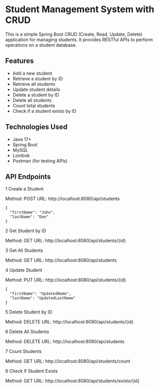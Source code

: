 # Student Management System with CRUD
This is a simple Spring Boot CRUD (Create, Read, Update, Delete) application for managing students. It provides RESTful APIs to perform operations on a student database.

## Features
- Add a new student
- Retrieve a student by ID
- Retrieve all students
- Update student details
- Delete a student by ID
- Delete all students
- Count total students
- Check if a student exists by ID

## Technologies Used
- Java 17+
- Spring Boot
- MySQL
- Lombok
- Postman (for testing APIs)

## API Endpoints

1 Create a Student

Method: POST
URL: http://localhost:8080/api/students
```
{
  "firstName": "John",
  "lastName": "Doe"
}
```

2 Get Student by ID

Method: GET
URL: http://localhost:8080/api/students/{id}

3 Get All Students

Method: GET
URL: http://localhost:8080/api/students


4 Update Student

Method: PUT
URL: http://localhost:8080/api/students/{id}

```
{
  "firstName": "UpdatedName",
  "lastName": "UpdatedLastName"
}
```

5 Delete Student by ID

Method: DELETE
URL: http://localhost:8080/api/students/{id}

6 Delete All Students

Method: DELETE
URL: http://localhost:8080/api/students

7 Count Students

Method: GET
URL: http://localhost:8080/api/students/count

8 Check if Student Exists

Method: GET
URL: http://localhost:8080/api/students/exists/{id}
